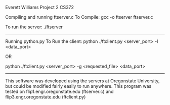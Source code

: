 Everett Williams
Project 2
CS372

Compiling and running ftserver.c
To Compile:
gcc -o ftserver ftserver.c

To run the server:
./ftserver <port>

--------------------------------------------------------------------------------
Running python.py
To Run the client:
python ./ftclient.py <flip1-3> <server_port> -l <data_port>

OR

python ./ftclient.py <flip1-3> <server_port> -g <requested_file> <data_port>

--------------------------------------------------------------------------------

This software was developed using the servers at Oregonstate University, but
could be modified fairly easily to run anywhere.
This program was tested on flip1.engr.oregonstate.edu (ftserver.c) and
flip3.engr.oregonstate.edu (ftclient.py)
